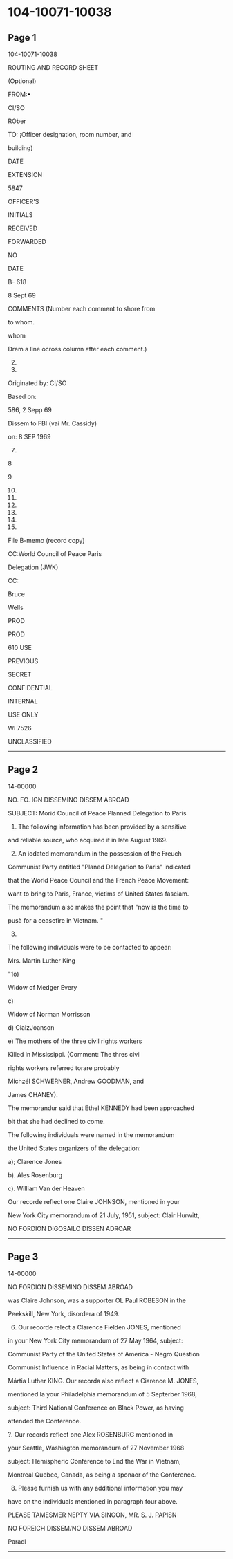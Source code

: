 # 104-10071-10038

## Page 1

104-10071-10038

ROUTING AND RECORD SHEET

(Optional)

FROM:•

CI/SO

ROber

TO: ¡Officer designation, room number, and

building)

DATE

EXTENSION

5847

OFFICER'S

INITIALS

RECEIVED

FORWARDED

NO

DATE

B- 618

8 Sept 69

COMMENTS (Number each comment to shore from

to whom.

whom

Dram a line ocross column after each comment.)

2.

3.

Originated by: CI/SO

Based on:

586, 2 Sepp 69

Dissem to FBI (vai Mr. Cassidy)

on: 8 SEP 1969

7.

8

9

10.

11.

12.

13.

14.

15.

File B-memo (record copy)

CC:World Council of Peace Paris

Delegation (JWK)

CC:

Bruce

Wells

PROD

PROD

610 USE

PREVIOUS

SECRET

CONFIDENTIAL

INTERNAL

USE ONLY

Wl 7526

UNCLASSIFIED

---

## Page 2

14-00000

NO. FO. IGN DISSEMINO DISSEM ABROAD

SUBJECT: Morid Council of Peace Planned Delegation to Paris

1. The following information has been provided by a sensitive

and reliable source, who acquired it in late August 1969.

2. An iodated memorandum in the possession of the Freuch

Communist Party entitled "Planed Delegation to Paris" indicated

that the World Peace Council and the French Peace Movement:

want to bring to Paris, France, victims of United States fasciam.

The memorandum also makes the point that "now is the time to

pusà for a ceasefire in Vietnam. "

3.

The following individuals were to be contacted to appear:

Mrs. Martin Luther King

"1o)

Widow of Medger Every

c)

Widow of Norman Morrisson

d) CiaizJoanson

e) The mothers of the three civil rights workers

Killed in Mississippi. (Comment: The thres civil

rights workers referred torare probably

Michzél SCHWERNER, Andrew GOODMAN, and

James CHANEY).

The memorandur said that Ethel KENNEDY had been approached

bit that she had declined to come.

The following individuals were named in the memorandum

the United States organizers of the delegation:

a); Clarence Jones

b). Ales Rosenburg

c). William Van der Heaven

Our recorde reflect one Claire JOHNSON, mentioned in your

New York City memorandum of 21 July, 1951, subject: Clair Hurwitt,

NO FORDION DIGOSAILO DISSEN ADROAR

---

## Page 3

14-00000

NO FORDION DISSEMINO DISSEM ABROAD

was Claire Johnson, was a supporter OL Paul ROBESON in the

Peekskill, New York, disordera of 1949.

6. Our recorde relect a Clarence Fielden JONES, mentioned

in your New York City memorandum of 27 May 1964, subject:

Communist Party of the United States of America - Negro Question

Communist Influence in Racial Matters, as being in contact with

Mártia Luther KING. Our recorda also reflect a Ciarence M. JONES,

mentioned la your Philadelphia memorandum of 5 Septerber 1968,

subject: Third National Conference on Black Power, as having

attended the Conference.

?. Our records reflect one Alex ROSENBURG mentioned in

your Seattle, Washiagton memorandura of 27 November 1968

subject: Hemispheric Conference to End the War in Vietnam,

Montreal Quebec, Canada, as being a sponaor of the Conference.

8. Please furnish us with any additional information you may

have on the individuals mentioned in paragraph four above.

PLEASE TAMESMER NEPTY VIA SINGON, MR. S. J. PAPISN

NO FOREICH DISSEM/NO DISSEM ABROAD

Paradl

---

